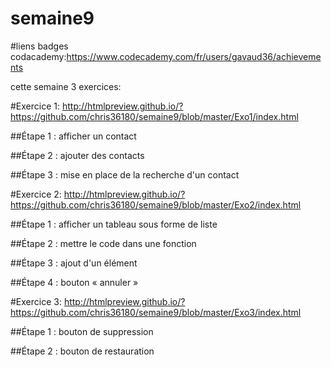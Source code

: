 # semaine9

#liens badges codacademy:https://www.codecademy.com/fr/users/gavaud36/achievements

cette semaine 3 exercices:


#Exercice 1:
http://htmlpreview.github.io/?https://github.com/chris36180/semaine9/blob/master/Exo1/index.html

##Étape 1 : afficher un contact

##Étape 2 : ajouter des contacts

##Étape 3 : mise en place de la recherche d'un contact



#Exercice 2:
http://htmlpreview.github.io/?https://github.com/chris36180/semaine9/blob/master/Exo2/index.html

##Étape 1 : afficher un tableau sous forme de liste

##Étape 2 : mettre le code dans une fonction

##Étape 3 : ajout d'un élément

##Étape 4 : bouton « annuler » 



#Exercice 3:
http://htmlpreview.github.io/?https://github.com/chris36180/semaine9/blob/master/Exo3/index.html

##Étape 1 : bouton de suppression

##Étape 2 : bouton de restauration
